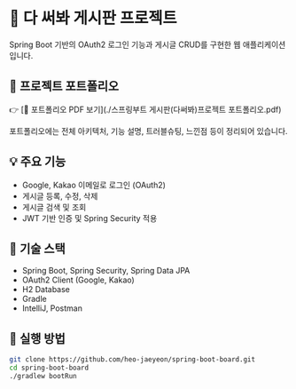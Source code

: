 # 📝 다 써봐 게시판 프로젝트

Spring Boot 기반의 OAuth2 로그인 기능과 게시글 CRUD를 구현한 웹 애플리케이션입니다.

## 📎 프로젝트 포트폴리오

👉 [📄 포트폴리오 PDF 보기](./스프링부트 게시판(다써봐)프로젝트 포트폴리오.pdf)

포트폴리오에는 전체 아키텍처, 기능 설명, 트러블슈팅, 느낀점 등이 정리되어 있습니다.

## 💡 주요 기능
- Google, Kakao 이메일로 로그인 (OAuth2)
- 게시글 등록, 수정, 삭제
- 게시글 검색 및 조회
- JWT 기반 인증 및 Spring Security 적용

## 📂 기술 스택
- Spring Boot, Spring Security, Spring Data JPA
- OAuth2 Client (Google, Kakao)
- H2 Database
- Gradle
- IntelliJ, Postman

## 🔧 실행 방법
```bash
git clone https://github.com/heo-jaeyeon/spring-boot-board.git
cd spring-boot-board
./gradlew bootRun
